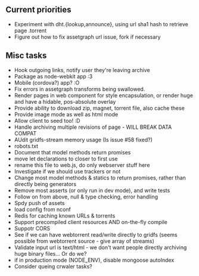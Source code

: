 ## Current priorities ##
* Experiment with dht.{lookup,announce}, using url sha1 hash to retrieve page .torrent
* Figure out how to fix assetgraph url issue, fork if necessary


## Misc tasks ##
* Hook outgoing links, notify user they're leaving archive
* Package as node-webkit app :3
* Mobile (cordova?) app? :O
* Fix errors in assetgraph transforms being swallowed.
* Render pages in web component for style encapsulation, or render huge and have a hidable, pos-absolute overlay
* Provide ability to download zip, magnet, torrent file, also cache these
* Provide image mode as well as html mode
* Allow client to seed too! :D
* Handle archiving multiple revisions of page - WILL BREAK DATA COMPAT
* AUdit gridfs-stream memory usage (Is issue #58 fixed?)
* robots.txt
* Document that model methods return promises
* move let declarations to closer to first use
* rename this file to web.js, do only webserver stuff here
* Investigate if we should use trackers or not
* Change most model methods & statics to return promises, rather than directly being generators
* Remove most asserts (or only run in dev mode), and write tests
* Follow on from above, null & type checking, error handling
* Spdy push of assets
* load config from nconf
* Redis for caching known URLs & torrents
* Support precompiled client resources AND on-the-fly compile
* Suppotr CORS
* See if we can have webtorrent read/write directly to gridfs (seems possible from webtorrent source - give array of streams)
* Validate input url is text/html - we don't want people directly archiving huge binary files... Or do we?
* if in production mode (NODE_ENV), disable mongoose autoIndex
* Consider queing crwaler tasks?
